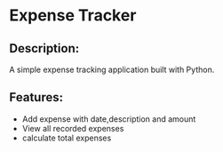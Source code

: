 # Expense Tracker

## Description:
A simple expense tracking application built with Python.

## Features:

* Add expense with date,description and amount
* View all recorded expenses
* calculate total expenses
